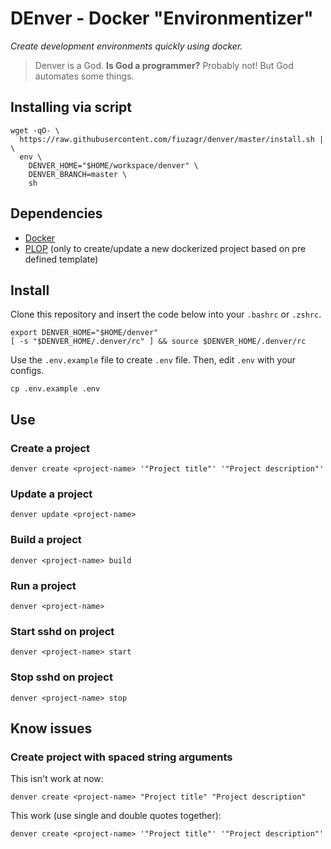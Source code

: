 # DEnver - Docker "Environmentizer"

_Create development environments quickly using docker._

> Denver is a God. **Is God a programmer?**
> Probably not! But God automates some things.


## Installing via script

```shell
wget -qO- \
  https://raw.githubusercontent.com/fiuzagr/denver/master/install.sh | \
  env \
    DENVER_HOME="$HOME/workspace/denver" \
    DENVER_BRANCH=master \
    sh
```


## Dependencies

- [Docker](https://www.docker.com/)
- [PLOP](https://plopjs.com/) (only to create/update a new dockerized project 
based on pre defined template)


## Install

Clone this repository and insert the code below into your `.bashrc` or `.zshrc`.

```shell
export DENVER_HOME="$HOME/denver"
[ -s "$DENVER_HOME/.denver/rc" ] && source $DENVER_HOME/.denver/rc
```

Use the `.env.example` file to create `.env` file. Then, edit `.env` with your
configs.

```shell
cp .env.example .env
```

## Use

### Create a project

```shell
denver create <project-name> '"Project title"' '"Project description"'
```

### Update a project

```shell
denver update <project-name>
```

### Build a project

```shell
denver <project-name> build
```

### Run a project

```shell
denver <project-name>
```

### Start sshd on project

```shell
denver <project-name> start
```

### Stop sshd on project

```shell
denver <project-name> stop
```


## Know issues

### Create project with spaced string arguments

This isn't work at now:
```shell
denver create <project-name> "Project title" "Project description"
```

This work (use single and double quotes together):
```shell
denver create <project-name> '"Project title"' '"Project description"'
```
